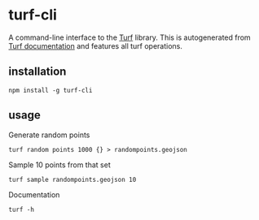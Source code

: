 # turf-cli

A command-line interface to the [Turf](https://github.com/Turfjs/turf) library. This is autogenerated
from [Turf documentation](https://github.com/Turfjs/turf-www) and features all turf operations.

## installation

    npm install -g turf-cli

## usage

Generate random points

    turf random points 1000 {} > randompoints.geojson

Sample 10 points from that set

    turf sample randompoints.geojson 10

Documentation

    turf -h
